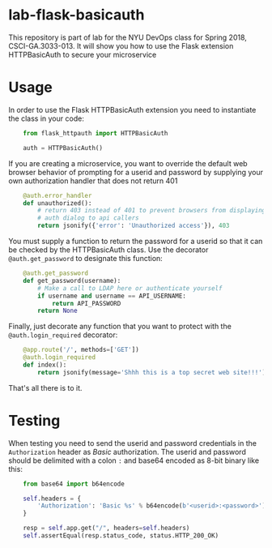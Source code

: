 # lab-flask-basicauth
This repository is part of lab for the NYU DevOps class for Spring 2018, CSCI-GA.3033-013. It will show you how to use the Flask extension HTTPBasicAuth to secure your microservice

# Usage
In order to use the Flask HTTPBasicAuth extension you need to instantiate the class in your code:

```python
    from flask_httpauth import HTTPBasicAuth

    auth = HTTPBasicAuth()
```
If you are creating a microservice, you want to override the default web browser behavior of prompting for a userid and password by supplying your own authorization handler that does not return 401

```python
    @auth.error_handler
    def unauthorized():
        # return 403 instead of 401 to prevent browsers from displaying the default
        # auth dialog to api callers
        return jsonify({'error': 'Unauthorized access'}), 403
```

You must supply a function to return the password for a userid so that it can be checked by the HTTPBasicAuth class. Use the decorator `@auth.get_password` to designate this function:

```python
    @auth.get_password
    def get_password(username):
        # Make a call to LDAP here or authenticate yourself
        if username and username == API_USERNAME:
            return API_PASSWORD
        return None
```

Finally, just decorate any function that you want to protect with the `@auth.login_required` decorator:

```python
    @app.route('/', methods=['GET'])
    @auth.login_required
    def index():
        return jsonify(message='Shhh this is a top secret web site!!!'), 200
```

That's all there is to it.

# Testing
When testing you need to send the userid and password credentials in the `Authorization` header as *Basic* authorization. The userid and password should be delimited with a colon `:` and base64 encoded as 8-bit binary like this:

```python
    from base64 import b64encode

    self.headers = {
        'Authorization': 'Basic %s' % b64encode(b'<userid>:<password>')
    }

    resp = self.app.get("/", headers=self.headers)
    self.assertEqual(resp.status_code, status.HTTP_200_OK)

```
